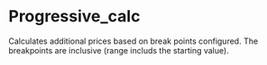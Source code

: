 # Progressive_calc

Calculates additional prices based on break points configured. The breakpoints are inclusive (range includs the starting value).

